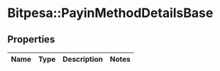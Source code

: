 # Bitpesa::PayinMethodDetailsBase

## Properties
Name | Type | Description | Notes
------------ | ------------- | ------------- | -------------


